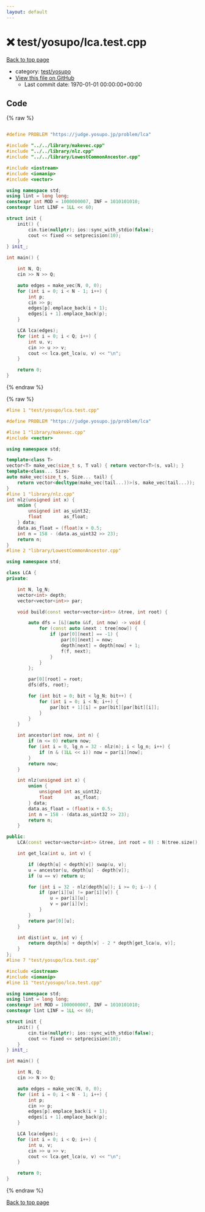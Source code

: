 ```yaml
---
layout: default
---
```


<!-- mathjax config similar to math.stackexchange -->
<script type="text/javascript" async
  src="https://cdnjs.cloudflare.com/ajax/libs/mathjax/2.7.5/MathJax.js?config=TeX-MML-AM_CHTML">
</script>
<script type="text/x-mathjax-config">
  MathJax.Hub.Config({
    TeX: { equationNumbers: { autoNumber: "AMS" }},
    tex2jax: {
      inlineMath: [ ['$','$'] ],
      processEscapes: true
    },
    "HTML-CSS": { matchFontHeight: false },
    displayAlign: "left",
    displayIndent: "2em"
  });
</script>

<script type="text/javascript" src="https://cdnjs.cloudflare.com/ajax/libs/jquery/3.4.1/jquery.min.js"></script>
<script src="https://cdn.jsdelivr.net/npm/jquery-balloon-js@1.1.2/jquery.balloon.min.js" integrity="sha256-ZEYs9VrgAeNuPvs15E39OsyOJaIkXEEt10fzxJ20+2I=" crossorigin="anonymous"></script>
<script type="text/javascript" src="../../../assets/js/copy-button.js"></script>
<link rel="stylesheet" href="../../../assets/css/copy-button.css" />


# :x: test/yosupo/lca.test.cpp

<a href="../../../index.html">Back to top page</a>

* category: <a href="../../../index.html#0b58406058f6619a0f31a172defc0230">test/yosupo</a>
* <a href="{{ site.github.repository_url }}/blob/master/test/yosupo/lca.test.cpp">View this file on GitHub</a>
    - Last commit date: 1970-01-01 00:00:00+00:00




## Code

<a id="unbundled"></a>
{% raw %}
```cpp

#define PROBLEM "https://judge.yosupo.jp/problem/lca"

#include "../../library/makevec.cpp"
#include "../../library/nlz.cpp"
#include "../../library/LowestCommonAncestor.cpp"

#include <iostream>
#include <iomanip>
#include <vector>

using namespace std;
using lint = long long;
constexpr int MOD = 1000000007, INF = 1010101010;
constexpr lint LINF = 1LL << 60;

struct init {
	init() {
		cin.tie(nullptr); ios::sync_with_stdio(false);
		cout << fixed << setprecision(10);
	}
} init_;

int main() {

	int N, Q;
	cin >> N >> Q;

	auto edges = make_vec(N, 0, 0);
	for (int i = 0; i < N - 1; i++) {
		int p;
		cin >> p;
		edges[p].emplace_back(i + 1);
		edges[i + 1].emplace_back(p);
	}

	LCA lca(edges);
	for (int i = 0; i < Q; i++) {
		int u, v;
		cin >> u >> v;
		cout << lca.get_lca(u, v) << "\n";
	}

	return 0;
}

```
{% endraw %}

<a id="bundled"></a>
{% raw %}
```cpp
#line 1 "test/yosupo/lca.test.cpp"

#define PROBLEM "https://judge.yosupo.jp/problem/lca"

#line 1 "library/makevec.cpp"
#include <vector>

using namespace std;

template<class T>
vector<T> make_vec(size_t s, T val) { return vector<T>(s, val); }
template<class... Size>
auto make_vec(size_t s, Size... tail) {
	return vector<decltype(make_vec(tail...))>(s, make_vec(tail...));
}
#line 1 "library/nlz.cpp"
int nlz(unsigned int x) {
	union {
		unsigned int as_uint32;
		float        as_float;
	} data;
	data.as_float = (float)x + 0.5;
	int n = 158 - (data.as_uint32 >> 23);
	return n;
}
#line 2 "library/LowestCommonAncestor.cpp"

using namespace std;

class LCA {
private:

	int N, lg_N;
	vector<int> depth;
	vector<vector<int>> par;

	void build(const vector<vector<int>> &tree, int root) {

		auto dfs = [&](auto &&f, int now) -> void {
			for (const auto &next : tree[now]) {
				if (par[0][next] == -1) {
					par[0][next] = now;
					depth[next] = depth[now] + 1;
					f(f, next);
				}
			}
		};

		par[0][root] = root;
		dfs(dfs, root);

		for (int bit = 0; bit < lg_N; bit++) {
			for (int i = 0; i < N; i++) {
				par[bit + 1][i] = par[bit][par[bit][i]];
			}
		}
	}

	int ancestor(int now, int n) {
		if (n <= 0) return now;
		for (int i = 0, lg_n = 32 - nlz(n); i < lg_n; i++) {
			if (n & (1LL << i)) now = par[i][now];
		}
		return now;
	}

	int nlz(unsigned int x) {
		union {
			unsigned int as_uint32;
			float        as_float;
		} data;
		data.as_float = (float)x + 0.5;
		int n = 158 - (data.as_uint32 >> 23);
		return n;
	}

public:
	LCA(const vector<vector<int>> &tree, int root = 0) : N(tree.size()), lg_N(32 - nlz(N)), depth(N), par(lg_N + 1, vector<int>(N, -1)) { build(tree, root); }

	int get_lca(int u, int v) {

		if (depth[u] < depth[v]) swap(u, v);
		u = ancestor(u, depth[u] - depth[v]);
		if (u == v) return u;

		for (int i = 32 - nlz(depth[u]); i >= 0; i--) {
			if (par[i][u] != par[i][v]) {
				u = par[i][u];
				v = par[i][v];
			}
		}
		return par[0][u];
	}

	int dist(int u, int v) {
		return depth[u] + depth[v] - 2 * depth[get_lca(u, v)];
	}
};
#line 7 "test/yosupo/lca.test.cpp"

#include <iostream>
#include <iomanip>
#line 11 "test/yosupo/lca.test.cpp"

using namespace std;
using lint = long long;
constexpr int MOD = 1000000007, INF = 1010101010;
constexpr lint LINF = 1LL << 60;

struct init {
	init() {
		cin.tie(nullptr); ios::sync_with_stdio(false);
		cout << fixed << setprecision(10);
	}
} init_;

int main() {

	int N, Q;
	cin >> N >> Q;

	auto edges = make_vec(N, 0, 0);
	for (int i = 0; i < N - 1; i++) {
		int p;
		cin >> p;
		edges[p].emplace_back(i + 1);
		edges[i + 1].emplace_back(p);
	}

	LCA lca(edges);
	for (int i = 0; i < Q; i++) {
		int u, v;
		cin >> u >> v;
		cout << lca.get_lca(u, v) << "\n";
	}

	return 0;
}

```
{% endraw %}

<a href="../../../index.html">Back to top page</a>

